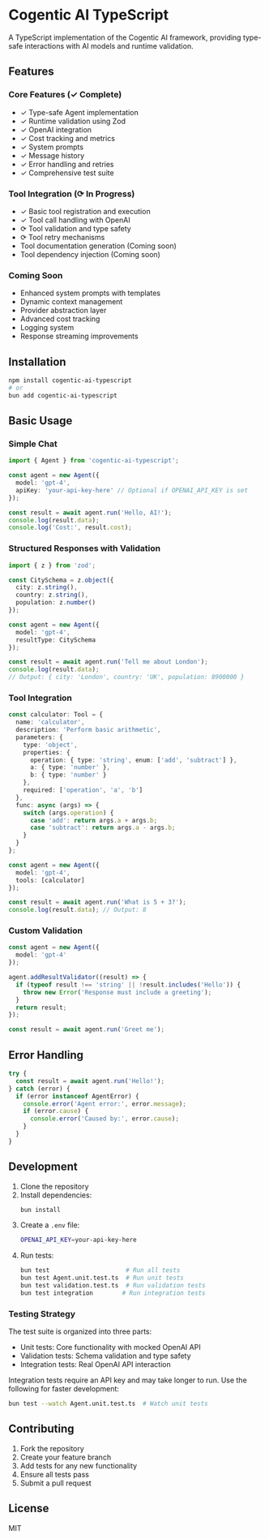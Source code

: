 # Cogentic AI TypeScript

A TypeScript implementation of the Cogentic AI framework, providing type-safe interactions with AI models and runtime validation.

## Features

### Core Features (✓ Complete)
- ✓ Type-safe Agent implementation
- ✓ Runtime validation using Zod
- ✓ OpenAI integration
- ✓ Cost tracking and metrics
- ✓ System prompts
- ✓ Message history
- ✓ Error handling and retries
- ✓ Comprehensive test suite

### Tool Integration (⟳ In Progress)
- ✓ Basic tool registration and execution
- ✓ Tool call handling with OpenAI
- ⟳ Tool validation and type safety
- ⟳ Tool retry mechanisms
- Tool documentation generation (Coming soon)
- Tool dependency injection (Coming soon)

### Coming Soon
- Enhanced system prompts with templates
- Dynamic context management
- Provider abstraction layer
- Advanced cost tracking
- Logging system
- Response streaming improvements

## Installation

```bash
npm install cogentic-ai-typescript
# or
bun add cogentic-ai-typescript
```

## Basic Usage

### Simple Chat

```typescript
import { Agent } from 'cogentic-ai-typescript';

const agent = new Agent({
  model: 'gpt-4',
  apiKey: 'your-api-key-here' // Optional if OPENAI_API_KEY is set
});

const result = await agent.run('Hello, AI!');
console.log(result.data);
console.log('Cost:', result.cost);
```

### Structured Responses with Validation

```typescript
import { z } from 'zod';

const CitySchema = z.object({
  city: z.string(),
  country: z.string(),
  population: z.number()
});

const agent = new Agent({
  model: 'gpt-4',
  resultType: CitySchema
});

const result = await agent.run('Tell me about London');
console.log(result.data);
// Output: { city: 'London', country: 'UK', population: 8900000 }
```

### Tool Integration

```typescript
const calculator: Tool = {
  name: 'calculator',
  description: 'Perform basic arithmetic',
  parameters: {
    type: 'object',
    properties: {
      operation: { type: 'string', enum: ['add', 'subtract'] },
      a: { type: 'number' },
      b: { type: 'number' }
    },
    required: ['operation', 'a', 'b']
  },
  func: async (args) => {
    switch (args.operation) {
      case 'add': return args.a + args.b;
      case 'subtract': return args.a - args.b;
    }
  }
};

const agent = new Agent({
  model: 'gpt-4',
  tools: [calculator]
});

const result = await agent.run('What is 5 + 3?');
console.log(result.data); // Output: 8
```

### Custom Validation

```typescript
const agent = new Agent({
  model: 'gpt-4'
});

agent.addResultValidator((result) => {
  if (typeof result !== 'string' || !result.includes('Hello')) {
    throw new Error('Response must include a greeting');
  }
  return result;
});

const result = await agent.run('Greet me');
```

## Error Handling

```typescript
try {
  const result = await agent.run('Hello!');
} catch (error) {
  if (error instanceof AgentError) {
    console.error('Agent error:', error.message);
    if (error.cause) {
      console.error('Caused by:', error.cause);
    }
  }
}
```

## Development

1. Clone the repository
2. Install dependencies:
   ```bash
   bun install
   ```
3. Create a `.env` file:
   ```bash
   OPENAI_API_KEY=your-api-key-here
   ```
4. Run tests:
   ```bash
   bun test                     # Run all tests
   bun test Agent.unit.test.ts  # Run unit tests
   bun test validation.test.ts  # Run validation tests
   bun test integration        # Run integration tests
   ```

### Testing Strategy

The test suite is organized into three parts:
- Unit tests: Core functionality with mocked OpenAI API
- Validation tests: Schema validation and type safety
- Integration tests: Real OpenAI API interaction

Integration tests require an API key and may take longer to run. Use the following for faster development:
```bash
bun test --watch Agent.unit.test.ts  # Watch unit tests
```

## Contributing

1. Fork the repository
2. Create your feature branch
3. Add tests for any new functionality
4. Ensure all tests pass
5. Submit a pull request

## License

MIT
